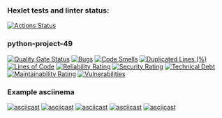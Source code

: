 ### Hexlet tests and linter status:
[![Actions Status](https://github.com/ddanillu/python-project-49/actions/workflows/hexlet-check.yml/badge.svg)](https://github.com/ddanillu/python-project-49/actions)

### python-project-49
[![Quality Gate Status](https://sonarcloud.io/api/project_badges/measure?project=ddanillu_python-project-49&metric=alert_status)](https://sonarcloud.io/summary/new_code?id=ddanillu_python-project-49)
[![Bugs](https://sonarcloud.io/api/project_badges/measure?project=ddanillu_python-project-49&metric=bugs)](https://sonarcloud.io/summary/new_code?id=ddanillu_python-project-49)
[![Code Smells](https://sonarcloud.io/api/project_badges/measure?project=ddanillu_python-project-49&metric=code_smells)](https://sonarcloud.io/summary/new_code?id=ddanillu_python-project-49)
[![Duplicated Lines (%)](https://sonarcloud.io/api/project_badges/measure?project=ddanillu_python-project-49&metric=duplicated_lines_density)](https://sonarcloud.io/summary/new_code?id=ddanillu_python-project-49)
[![Lines of Code](https://sonarcloud.io/api/project_badges/measure?project=ddanillu_python-project-49&metric=ncloc)](https://sonarcloud.io/summary/new_code?id=ddanillu_python-project-49)
[![Reliability Rating](https://sonarcloud.io/api/project_badges/measure?project=ddanillu_python-project-49&metric=reliability_rating)](https://sonarcloud.io/summary/new_code?id=ddanillu_python-project-49)
[![Security Rating](https://sonarcloud.io/api/project_badges/measure?project=ddanillu_python-project-49&metric=security_rating)](https://sonarcloud.io/summary/new_code?id=ddanillu_python-project-49)
[![Technical Debt](https://sonarcloud.io/api/project_badges/measure?project=ddanillu_python-project-49&metric=sqale_index)](https://sonarcloud.io/summary/new_code?id=ddanillu_python-project-49)
[![Maintainability Rating](https://sonarcloud.io/api/project_badges/measure?project=ddanillu_python-project-49&metric=sqale_rating)](https://sonarcloud.io/summary/new_code?id=ddanillu_python-project-49)
[![Vulnerabilities](https://sonarcloud.io/api/project_badges/measure?project=ddanillu_python-project-49&metric=vulnerabilities)](https://sonarcloud.io/summary/new_code?id=ddanillu_python-project-49)

### Example asciinema
[![asciicast](https://asciinema.org/a/LPfD4fMpaZStLrrz6jb1uQRIf.svg)](https://asciinema.org/a/LPfD4fMpaZStLrrz6jb1uQRIf)
[![asciicast](https://asciinema.org/a/vifRxax7kzgtYUDkisGp4RVIV.svg)](https://asciinema.org/a/vifRxax7kzgtYUDkisGp4RVIV)
[![asciicast](https://asciinema.org/a/zSajkzds0EPFi9AGkQMUWjEsJ.svg)](https://asciinema.org/a/zSajkzds0EPFi9AGkQMUWjEsJ)
[![asciicast](https://asciinema.org/a/86qO0nOBGXnDkq6lBjz18llVv.svg)](https://asciinema.org/a/86qO0nOBGXnDkq6lBjz18llVv)
[![asciicast](https://asciinema.org/a/92uDUNbHVyAwXSzaMKTQXmbpg.svg)](https://asciinema.org/a/92uDUNbHVyAwXSzaMKTQXmbpg)
